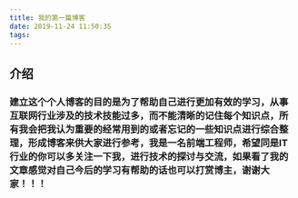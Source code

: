 ```yaml
---
title: 我的第一篇博客
date: 2019-11-24 11:50:35
tags:
---
```

## 介绍
<!-- more -->

### 建立这个个人博客的目的是为了帮助自己进行更加有效的学习，从事互联网行业涉及的技术技能过多，而不能清晰的记住每个知识点，所有我会把我认为重要的经常用到的或者忘记的一些知识点进行综合整理，形成博客来供大家进行参考，我是一名前端工程师，希望同是IT行业的你可以多关注一下我，进行技术的探讨与交流，如果看了我的文章感觉对自己今后的学习有帮助的话也可以打赏博主，谢谢大家！！！



